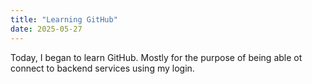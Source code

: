 ```yaml
---
title: "Learning GitHub"
date: 2025-05-27
---
```


Today, I began to learn GitHub. Mostly for the purpose of being able ot connect to backend services using my login.
